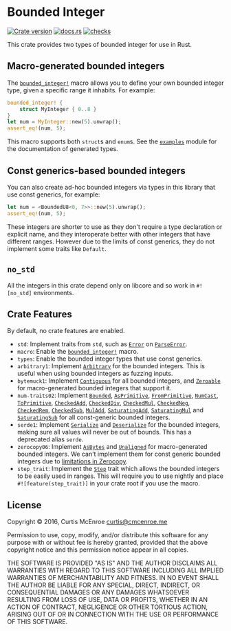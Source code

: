 # Bounded Integer

[![Crate version][crate-badge]][crate]
[![docs.rs][docsrs-badge]][docsrs]
[![checks][checks-badge]][checks]

[crate]: https://crates.io/crates/bounded-integer
[crate-badge]: https://img.shields.io/crates/v/bounded-integer.svg
[docsrs]: https://docs.rs/bounded-integer
[docsrs-badge]: https://img.shields.io/badge/docs.rs-bounded--integer-informational
[checks]: https://github.com/Kestrer/bounded-integer/actions?query=workflow%3ACI+branch%3Amaster
[checks-badge]: https://github.com/Kestrer/bounded-integer/workflows/CI/badge.svg

This crate provides two types of bounded integer for use in Rust.

## Macro-generated bounded integers

The [`bounded_integer!`] macro allows you to define your own bounded integer type, given a
specific range it inhabits. For example:

```rust
bounded_integer! {
    struct MyInteger { 0..8 }
}
let num = MyInteger::new(5).unwrap();
assert_eq!(num, 5);
```

This macro supports both `struct`s and `enum`s. See the [`examples`] module for the
documentation of generated types.

## Const generics-based bounded integers

You can also create ad-hoc bounded integers via types in this library that use const generics,
for example:

```rust
let num = <BoundedU8<0, 7>>::new(5).unwrap();
assert_eq!(num, 5);
```

These integers are shorter to use as they don't require a type declaration or explicit name,
and they interoperate better with other integers that have different ranges. However due to the
limits of const generics, they do not implement some traits like `Default`.

## `no_std`

All the integers in this crate depend only on libcore and so work in `#![no_std]` environments.

## Crate Features

By default, no crate features are enabled.
- `std`: Implement traits from `std`, such as [`Error`] on [`ParseError`].
- `macro`: Enable the [`bounded_integer!`] macro.
- `types`: Enable the bounded integer types that use const generics.
- `arbitrary1`: Implement [`Arbitrary`] for the bounded integers. This is useful when using
bounded integers as fuzzing inputs.
- `bytemuck1`: Implement [`Contiguous`] for all bounded integers, and [`Zeroable`] for
macro-generated bounded integers that support it.
- `num-traits02`: Implement [`Bounded`], [`AsPrimitive`], [`FromPrimitive`], [`NumCast`],
[`ToPrimitive`], [`CheckedAdd`], [`CheckedDiv`], [`CheckedMul`], [`CheckedNeg`], [`CheckedRem`],
[`CheckedSub`], [`MulAdd`], [`SaturatingAdd`], [`SaturatingMul`] and [`SaturatingSub`] for all
const-generic bounded integers.
- `serde1`: Implement [`Serialize`] and [`Deserialize`] for the bounded integers, making sure all
values will never be out of bounds. This has a deprecated alias `serde`.
- `zerocopy06`: Implement [`AsBytes`] and [`Unaligned`] for macro-generated bounded integers. We
can't implement them for const generic bounded integers due to [limitations in
Zerocopy](https://bugs.fuchsia.dev/p/fuchsia/issues/detail?id=84475).
- `step_trait`: Implement the [`Step`] trait which allows the bounded integers to be easily used
in ranges. This will require you to use nightly and place `#![feature(step_trait)]` in your
crate root if you use the macro.

[`bounded_integer!`]: https://docs.rs/bounded-integer/*/bounded_integer/macro.bounded_integer.html
[`examples`]: https://docs.rs/bounded-integer/*/bounded_integer/examples/
[`Arbitrary`]: https://docs.rs/arbitrary/1/arbitrary/trait.Arbitrary.html
[`Contiguous`]: https://docs.rs/bytemuck/1/bytemuck/trait.Contiguous.html
[`Zeroable`]: https://docs.rs/bytemuck/1/bytemuck/trait.Zeroable.html
[`Bounded`]: https://docs.rs/num-traits/0/num_traits/bounds/trait.Bounded.html
[`AsPrimitive`]: https://docs.rs/num-traits/0/num_traits/cast/trait.AsPrimitive.html
[`FromPrimitive`]: https://docs.rs/num-traits/0/num_traits/cast/trait.FromPrimitive.html
[`NumCast`]: https://docs.rs/num-traits/0/num_traits/cast/trait.NumCast.html
[`ToPrimitive`]: https://docs.rs/num-traits/0/num_traits/cast/trait.ToPrimitive.html
[`CheckedAdd`]: https://docs.rs/num-traits/0/num_traits/ops/checked/trait.CheckedAdd.html
[`CheckedDiv`]: https://docs.rs/num-traits/0/num_traits/ops/checked/trait.CheckedDiv.html
[`CheckedMul`]: https://docs.rs/num-traits/0/num_traits/ops/checked/trait.CheckedMul.html
[`CheckedNeg`]: https://docs.rs/num-traits/0/num_traits/ops/checked/trait.CheckedNeg.html
[`CheckedRem`]: https://docs.rs/num-traits/0/num_traits/ops/checked/trait.CheckedRem.html
[`CheckedSub`]: https://docs.rs/num-traits/0/num_traits/ops/checked/trait.CheckedSub.html
[`MulAdd`]: https://docs.rs/num-traits/0/num_traits/ops/mul_add/trait.MulAdd.html
[`SaturatingAdd`]: https://docs.rs/num-traits/0/num_traits/ops/saturating/trait.SaturatingAdd.html
[`SaturatingMul`]: https://docs.rs/num-traits/0/num_traits/ops/saturating/trait.SaturatingMul.html
[`SaturatingSub`]: https://docs.rs/num-traits/0/num_traits/ops/saturating/trait.SaturatingSub.html
[`Serialize`]: https://docs.rs/serde/1/serde/trait.Serialize.html
[`Deserialize`]: https://docs.rs/serde/1/serde/trait.Deserialize.html
[`AsBytes`]: https://docs.rs/zerocopy/0.6/zerocopy/trait.AsBytes.html
[`Unaligned`]: https://docs.rs/zerocopy/0.6/zerocopy/trait.Unaligned.html
[`Step`]: https://doc.rust-lang.org/nightly/core/iter/trait.Step.html
[`Error`]: https://doc.rust-lang.org/stable/std/error/trait.Error.html
[`ParseError`]: https://docs.rs/bounded-integer/*/bounded_integer/struct.ParseError.html

## License

Copyright © 2016, Curtis McEnroe <curtis@cmcenroe.me>

Permission to use, copy, modify, and/or distribute this software for any
purpose with or without fee is hereby granted, provided that the above
copyright notice and this permission notice appear in all copies.

THE SOFTWARE IS PROVIDED "AS IS" AND THE AUTHOR DISCLAIMS ALL WARRANTIES
WITH REGARD TO THIS SOFTWARE INCLUDING ALL IMPLIED WARRANTIES OF
MERCHANTABILITY AND FITNESS. IN NO EVENT SHALL THE AUTHOR BE LIABLE FOR
ANY SPECIAL, DIRECT, INDIRECT, OR CONSEQUENTIAL DAMAGES OR ANY DAMAGES
WHATSOEVER RESULTING FROM LOSS OF USE, DATA OR PROFITS, WHETHER IN AN
ACTION OF CONTRACT, NEGLIGENCE OR OTHER TORTIOUS ACTION, ARISING OUT OF
OR IN CONNECTION WITH THE USE OR PERFORMANCE OF THIS SOFTWARE.
